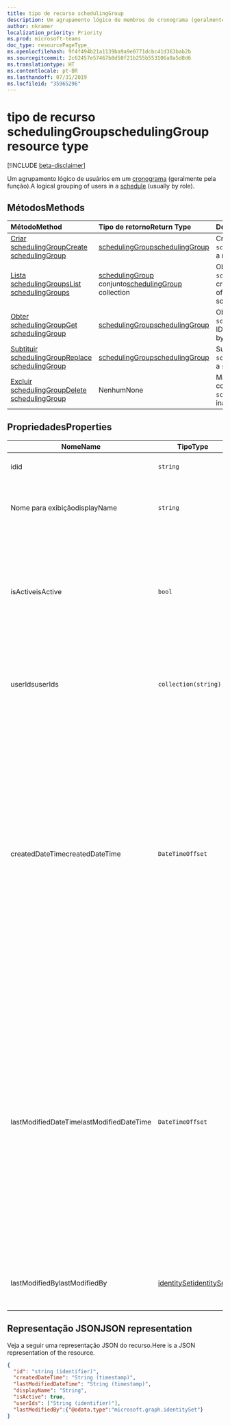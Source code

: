 ```yaml
---
title: tipo de recurso schedulingGroup
description: Um agrupamento lógico de membros do cronograma (geralmente pela função).
author: nkramer
localization_priority: Priority
ms.prod: microsoft-teams
doc_type: resourcePageType_
ms.openlocfilehash: 9f4f494b21a1139ba9a9e0771dcbc41d363bab2b
ms.sourcegitcommit: 2c62457e57467b8d50f21b255b553106a9a5d8d6
ms.translationtype: HT
ms.contentlocale: pt-BR
ms.lasthandoff: 07/31/2019
ms.locfileid: "35965296"
---
```

# <a name="schedulinggroup-resource-type"></a><span data-ttu-id="9cffa-103">tipo de recurso schedulingGroup</span><span class="sxs-lookup"><span data-stu-id="9cffa-103">schedulingGroup resource type</span></span>

[!INCLUDE [beta-disclaimer](../../includes/beta-disclaimer.md)]

<span data-ttu-id="9cffa-104">Um agrupamento lógico de usuários em um [cronograma](schedule.md) (geralmente pela função).</span><span class="sxs-lookup"><span data-stu-id="9cffa-104">A logical grouping of users in a [schedule](schedule.md) (usually by role).</span></span> 

## <a name="methods"></a><span data-ttu-id="9cffa-105">Métodos</span><span class="sxs-lookup"><span data-stu-id="9cffa-105">Methods</span></span>

| <span data-ttu-id="9cffa-106">Método</span><span class="sxs-lookup"><span data-stu-id="9cffa-106">Method</span></span>       | <span data-ttu-id="9cffa-107">Tipo de retorno</span><span class="sxs-lookup"><span data-stu-id="9cffa-107">Return Type</span></span>  |<span data-ttu-id="9cffa-108">Descrição</span><span class="sxs-lookup"><span data-stu-id="9cffa-108">Description</span></span>|
|:---------------|:--------|:----------|
|[<span data-ttu-id="9cffa-109">Criar schedulingGroup</span><span class="sxs-lookup"><span data-stu-id="9cffa-109">Create schedulingGroup</span></span>](../api/schedule-post-schedulinggroups.md) | [<span data-ttu-id="9cffa-110">schedulingGroup</span><span class="sxs-lookup"><span data-stu-id="9cffa-110">schedulingGroup</span></span>](schedulinggroup.md) | <span data-ttu-id="9cffa-111">Criar uma página `schedulingGroup`.</span><span class="sxs-lookup"><span data-stu-id="9cffa-111">Create a new `schedulingGroup`.</span></span>|
|[<span data-ttu-id="9cffa-112">Lista schedulingGroups</span><span class="sxs-lookup"><span data-stu-id="9cffa-112">List schedulingGroups</span></span>](../api/schedule-list-schedulinggroups.md) | <span data-ttu-id="9cffa-113">[schedulingGroup](schedulinggroup.md) conjunto</span><span class="sxs-lookup"><span data-stu-id="9cffa-113">[schedulingGroup](schedulinggroup.md) collection</span></span> | <span data-ttu-id="9cffa-114">Obter uma lista dos `schedulingGroups` em um cronograma.</span><span class="sxs-lookup"><span data-stu-id="9cffa-114">Get the list of `schedulingGroups` in a schedule.</span></span>|
|[<span data-ttu-id="9cffa-115">Obter schedulingGroup</span><span class="sxs-lookup"><span data-stu-id="9cffa-115">Get schedulingGroup</span></span>](../api/schedulinggroup-get.md) | [<span data-ttu-id="9cffa-116">schedulingGroup</span><span class="sxs-lookup"><span data-stu-id="9cffa-116">schedulingGroup</span></span>](schedulinggroup.md) | <span data-ttu-id="9cffa-117">Obter um `schedulingGroup` por ID.</span><span class="sxs-lookup"><span data-stu-id="9cffa-117">Get a `schedulingGroup` by ID.</span></span>|
|[<span data-ttu-id="9cffa-118">Subtituir schedulingGroup</span><span class="sxs-lookup"><span data-stu-id="9cffa-118">Replace schedulingGroup</span></span>](../api/schedulinggroup-put.md) | [<span data-ttu-id="9cffa-119">schedulingGroup</span><span class="sxs-lookup"><span data-stu-id="9cffa-119">schedulingGroup</span></span>](schedulinggroup.md) | <span data-ttu-id="9cffa-120">Substituir um `schedulingGroup`.</span><span class="sxs-lookup"><span data-stu-id="9cffa-120">Replace a `schedulingGroup`.</span></span>|
|[<span data-ttu-id="9cffa-121">Excluir schedulingGroup</span><span class="sxs-lookup"><span data-stu-id="9cffa-121">Delete schedulingGroup</span></span>](../api/schedulinggroup-delete.md) | <span data-ttu-id="9cffa-122">Nenhum</span><span class="sxs-lookup"><span data-stu-id="9cffa-122">None</span></span> | <span data-ttu-id="9cffa-123">Marcar `schedulingGroup` como inativa.</span><span class="sxs-lookup"><span data-stu-id="9cffa-123">Mark `schedulingGroup` as inactive.</span></span>|

## <a name="properties"></a><span data-ttu-id="9cffa-124">Propriedades</span><span class="sxs-lookup"><span data-stu-id="9cffa-124">Properties</span></span>
|<span data-ttu-id="9cffa-125">Nome</span><span class="sxs-lookup"><span data-stu-id="9cffa-125">Name</span></span>          |<span data-ttu-id="9cffa-126">Tipo</span><span class="sxs-lookup"><span data-stu-id="9cffa-126">Type</span></span>           |<span data-ttu-id="9cffa-127">Descrição</span><span class="sxs-lookup"><span data-stu-id="9cffa-127">Description</span></span>                                                                                 |
|--------------|---------------|--------------------------------------------------------------------------------------------|
| <span data-ttu-id="9cffa-128">id</span><span class="sxs-lookup"><span data-stu-id="9cffa-128">id</span></span>            | `string`      |<span data-ttu-id="9cffa-129">A ID da tarefa `schedulingGroup`.</span><span class="sxs-lookup"><span data-stu-id="9cffa-129">ID of the `schedulingGroup`.</span></span>|
| <span data-ttu-id="9cffa-130">Nome para exibição</span><span class="sxs-lookup"><span data-stu-id="9cffa-130">displayName</span></span>   | `string`      | <span data-ttu-id="9cffa-131">O nome de exibição do grupo `schedulingGroup`.</span><span class="sxs-lookup"><span data-stu-id="9cffa-131">The display name for the `schedulingGroup`.</span></span> <span data-ttu-id="9cffa-132">Obrigatório.</span><span class="sxs-lookup"><span data-stu-id="9cffa-132">Required.</span></span> |
| <span data-ttu-id="9cffa-133">isActive</span><span class="sxs-lookup"><span data-stu-id="9cffa-133">isActive</span></span>          |`bool`      | <span data-ttu-id="9cffa-134">Indica se o `schedulingGroup` pode ser usada na criação de novas entidades ou atualizar as existentes.</span><span class="sxs-lookup"><span data-stu-id="9cffa-134">Indicates whether the `schedulingGroup` can be used when creating new entities or updating existing ones.</span></span> <span data-ttu-id="9cffa-135">Obrigatório.</span><span class="sxs-lookup"><span data-stu-id="9cffa-135">Required.</span></span> |
| <span data-ttu-id="9cffa-136">userIds</span><span class="sxs-lookup"><span data-stu-id="9cffa-136">userIds</span></span>       | `collection(string)`    |  <span data-ttu-id="9cffa-137">A lista de IDs é membro de usuários da `schedulingGroup`.</span><span class="sxs-lookup"><span data-stu-id="9cffa-137">The list of user IDs that are a member of the `schedulingGroup`.</span></span> <span data-ttu-id="9cffa-138">Obrigatório.</span><span class="sxs-lookup"><span data-stu-id="9cffa-138">Required.</span></span> |
| <span data-ttu-id="9cffa-139">createdDateTime</span><span class="sxs-lookup"><span data-stu-id="9cffa-139">createdDateTime</span></span>       |`DateTimeOffset`        |<span data-ttu-id="9cffa-140">O carimbo de hora em que isso `schedulingGroup` foi criado pela primeira vez.</span><span class="sxs-lookup"><span data-stu-id="9cffa-140">The time stamp in which this `schedulingGroup` was first created.</span></span> <span data-ttu-id="9cffa-141">O tipo Timestamp representa informações de data e hora usando o formato ISO 8601 e está sempre no horário UTC.</span><span class="sxs-lookup"><span data-stu-id="9cffa-141">The Timestamp type represents date and time information using ISO 8601 format and is always in UTC time.</span></span> <span data-ttu-id="9cffa-142">Por exemplo, meia-noite em UTC no dia 1º de janeiro de 2014 teria esta aparência: '2014-01-01T00:00:00Z'.</span><span class="sxs-lookup"><span data-stu-id="9cffa-142">For example, midnight UTC on Jan 1, 2014 would look like this: '2014-01-01T00:00:00Z'.</span></span> |
| <span data-ttu-id="9cffa-143">lastModifiedDateTime</span><span class="sxs-lookup"><span data-stu-id="9cffa-143">lastModifiedDateTime</span></span>      |`DateTimeOffset`        |<span data-ttu-id="9cffa-144">O carimbo de hora em que isso `schedulingGroup` foi criado pela última vez.</span><span class="sxs-lookup"><span data-stu-id="9cffa-144">The time stamp in which this `schedulingGroup` was last updated.</span></span> <span data-ttu-id="9cffa-145">O tipo Timestamp representa informações de data e hora usando o formato ISO 8601 e está sempre no horário UTC.</span><span class="sxs-lookup"><span data-stu-id="9cffa-145">The Timestamp type represents date and time information using ISO 8601 format and is always in UTC time.</span></span> <span data-ttu-id="9cffa-146">Por exemplo, meia-noite em UTC no dia 1º de janeiro de 2014 teria esta aparência: '2014-01-01T00:00:00Z'.</span><span class="sxs-lookup"><span data-stu-id="9cffa-146">For example, midnight UTC on Jan 1, 2014 would look like this: '2014-01-01T00:00:00Z'.</span></span> |
| <span data-ttu-id="9cffa-147">lastModifiedBy</span><span class="sxs-lookup"><span data-stu-id="9cffa-147">lastModifiedBy</span></span>        | [<span data-ttu-id="9cffa-148">identitySet</span><span class="sxs-lookup"><span data-stu-id="9cffa-148">identitySet</span></span>](identityset.md) |<span data-ttu-id="9cffa-149">A identidade da última atualização `schedulingGroup`.</span><span class="sxs-lookup"><span data-stu-id="9cffa-149">The identity that last updated this `schedulingGroup`.</span></span>|

## <a name="json-representation"></a><span data-ttu-id="9cffa-150">Representação JSON</span><span class="sxs-lookup"><span data-stu-id="9cffa-150">JSON representation</span></span>

<span data-ttu-id="9cffa-151">Veja a seguir uma representação JSON do recurso.</span><span class="sxs-lookup"><span data-stu-id="9cffa-151">Here is a JSON representation of the resource.</span></span>

<!-- {
  "blockType": "resource",
  "keyProperty": "id",
  "@odata.type": "microsoft.graph.schedulingGroup",
  "baseType": "microsoft.graph.changeTrackedEntity"
}-->

```json
{
  "id": "string (identifier)",
  "createdDateTime": "String (timestamp)",
  "lastModifiedDateTime": "String (timestamp)",
  "displayName": "String",
  "isActive": true,
  "userIds": ["String (identifier)"],
  "lastModifiedBy":{"@odata.type":"microsoft.graph.identitySet"}
}
```


<!-- uuid: 8fcb5dbc-d5aa-4681-8e31-b001d5168d79
2015-10-25 14:57:30 UTC -->
<!--
{
  "type": "#page.annotation",
  "description": "schedulingGroup resource",
  "keywords": "",
  "section": "documentation",
  "tocPath": "",
  "suppressions": []
}
-->
